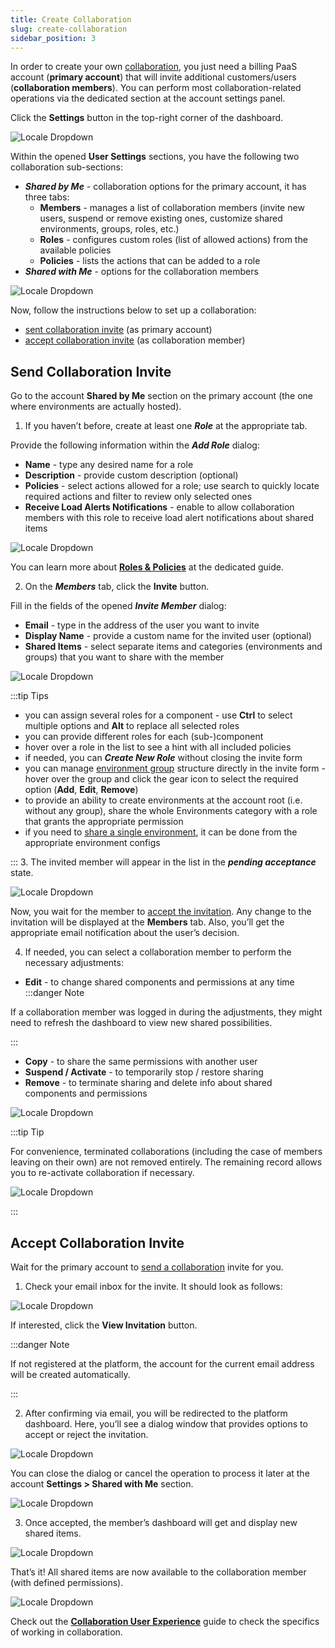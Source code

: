 ```yaml
---
title: Create Collaboration
slug: create-collaboration
sidebar_position: 3
---
```


In order to create your own [collaboration](/account-and-pricing/accounts-collaboration/collaboration-overview), you just need a billing PaaS account (**primary account**) that will invite additional customers/users (**collaboration members**). You can perform most collaboration-related operations via the dedicated section at the account settings panel.

Click the **Settings** button in the top-right corner of the dashboard.

<div style={{
    display:'flex',
    justifyContent: 'center',
    margin: '0 0 1rem 0'
}}>

![Locale Dropdown](./img/CreateCollaboration/01-account-settings-button.png)

</div>

Within the opened **User Settings** sections, you have the following two collaboration sub-sections:

- **_Shared by Me_** - collaboration options for the primary account, it has three tabs:
  - **Members** - manages a list of collaboration members (invite new users, suspend or remove existing ones, customize shared environments, groups, roles, etc.)
  - **Roles** - configures custom roles (list of allowed actions) from the available policies
  - **Policies** - lists the actions that can be added to a role
- **_Shared with Me_** - options for the collaboration members

<div style={{
    display:'flex',
    justifyContent: 'center',
    margin: '0 0 1rem 0'
}}>

![Locale Dropdown](./img/CreateCollaboration/02-collaboration-menu.png)

</div>

Now, follow the instructions below to set up a collaboration:

- [sent collaboration invite](/account-and-pricing/accounts-collaboration/create-collaboration#send-collaboration-invite) (as primary account)
- [accept collaboration invite](/account-and-pricing/accounts-collaboration/create-collaboration#accept-collaboration-invite) (as collaboration member)

## Send Collaboration Invite

Go to the account **Shared by Me** section on the primary account (the one where environments are actually hosted).

1. If you haven’t before, create at least one **_Role_** at the appropriate tab.

Provide the following information within the **_Add Role_** dialog:

- **Name** - type any desired name for a role
- **Description** - provide custom description (optional)
- **Policies** - select actions allowed for a role; use search to quickly locate required actions and filter to review only selected ones
- **Receive Load Alerts Notifications** - enable to allow collaboration members with this role to receive load alert notifications about shared items

<div style={{
    display:'flex',
    justifyContent: 'center',
    margin: '0 0 1rem 0'
}}>

![Locale Dropdown](./img/CreateCollaboration/03-add-collaboration-role.png)

</div>

You can learn more about **[Roles & Policies](/account-and-pricing/accounts-collaboration/collaboration-roles-policies)** at the dedicated guide.

2. On the **_Members_** tab, click the **Invite** button.

Fill in the fields of the opened **_Invite Member_** dialog:

- **Email** - type in the address of the user you want to invite
- **Display Name** - provide a custom name for the invited user (optional)
- **Shared Items** - select separate items and categories (environments and groups) that you want to share with the member

<div style={{
    display:'flex',
    justifyContent: 'center',
    margin: '0 0 1rem 0'
}}>

![Locale Dropdown](./img/CreateCollaboration/04-invite-collaboration-member.png)

</div>

:::tip Tips

- you can assign several roles for a component - use **Ctrl** to select multiple options and **Alt** to replace all selected roles
- you can provide different roles for each (sub-)component
- hover over a role in the list to see a hint with all included policies
- if needed, you can **_Create New Role_** without closing the invite form
- you can manage [environment group](/environment-management/environment-groups/overview) structure directly in the invite form - hover over the group and click the gear icon to select the required option (**Add**, **Edit**, **Remove**)
- to provide an ability to create environments at the account root (i.e. without any group), share the whole Environments category with a role that grants the appropriate permission
- if you need to [share a single environment](/environment-management/share-environment), it can be done from the appropriate environment configs

::: 3. The invited member will appear in the list in the **_pending acceptance_** state.

<div style={{
    display:'flex',
    justifyContent: 'center',
    margin: '0 0 1rem 0'
}}>

![Locale Dropdown](./img/CreateCollaboration/05-collaboration-pending-acceptance.png)

</div>

Now, you wait for the member to [accept the invitation](/account-and-pricing/accounts-collaboration/create-collaboration#accept-collaboration-invite). Any change to the invitation will be displayed at the **Members** tab. Also, you’ll get the appropriate email notification about the user’s decision.

4. If needed, you can select a collaboration member to perform the necessary adjustments:

- **Edit** - to change shared components and permissions at any time
  :::danger Note

If a collaboration member was logged in during the adjustments, they might need to refresh the dashboard to view new shared possibilities.

:::

- **Copy** - to share the same permissions with another user
- **Suspend / Activate** - to temporarily stop / restore sharing
- **Remove** - to terminate sharing and delete info about shared components and permissions

<div style={{
    display:'flex',
    justifyContent: 'center',
    margin: '0 0 1rem 0'
}}>

![Locale Dropdown](./img/CreateCollaboration/06-manage-collaboration-member.png)

</div>

:::tip Tip

For convenience, terminated collaborations (including the case of members leaving on their own) are not removed entirely. The remaining record allows you to re-activate collaboration if necessary.

<div style={{
    display:'flex',
    justifyContent: 'center',
    margin: '0 0 1rem 0'
}}>

![Locale Dropdown](./img/CreateCollaboration/07-re-invite-collaboration-member.png)

</div>

:::

## Accept Collaboration Invite

Wait for the primary account to [send a collaboration](/account-and-pricing/accounts-collaboration/create-collaboration#send-collaboration-invite) invite for you.

1. Check your email inbox for the invite. It should look as follows:

<div style={{
    display:'flex',
    justifyContent: 'center',
    margin: '0 0 1rem 0'
}}>

![Locale Dropdown](./img/CreateCollaboration/08-collaboration-invite-email.png)

</div>

If interested, click the **View Invitation** button.

:::danger Note

If not registered at the platform, the account for the current email address will be created automatically.

:::

2. After confirming via email, you will be redirected to the platform dashboard. Here, you’ll see a dialog window that provides options to accept or reject the invitation.

<div style={{
    display:'flex',
    justifyContent: 'center',
    margin: '0 0 1rem 0'
}}>

![Locale Dropdown](./img/CreateCollaboration/09-join-collaboration-dialog.png)

</div>

You can close the dialog or cancel the operation to process it later at the account **Settings > Shared with Me** section.

<div style={{
    display:'flex',
    justifyContent: 'center',
    margin: '0 0 1rem 0'
}}>

![Locale Dropdown](./img/CreateCollaboration/10-accept-collaboration-invite.png)

</div>

3. Once accepted, the member’s dashboard will get and display new shared items.

<div style={{
    display:'flex',
    justifyContent: 'center',
    margin: '0 0 1rem 0'
}}>

![Locale Dropdown](./img/CreateCollaboration/11-added-to-collaboration-notification.png)

</div>

That’s it! All shared items are now available to the collaboration member (with defined permissions).

<div style={{
    display:'flex',
    justifyContent: 'center',
    margin: '0 0 1rem 0'
}}>

![Locale Dropdown](./img/CreateCollaboration/12-shared-environment.png)

</div>

Check out the **[Collaboration User Experience](https://cloudmydc.com/)** guide to check the specifics of working in collaboration.
